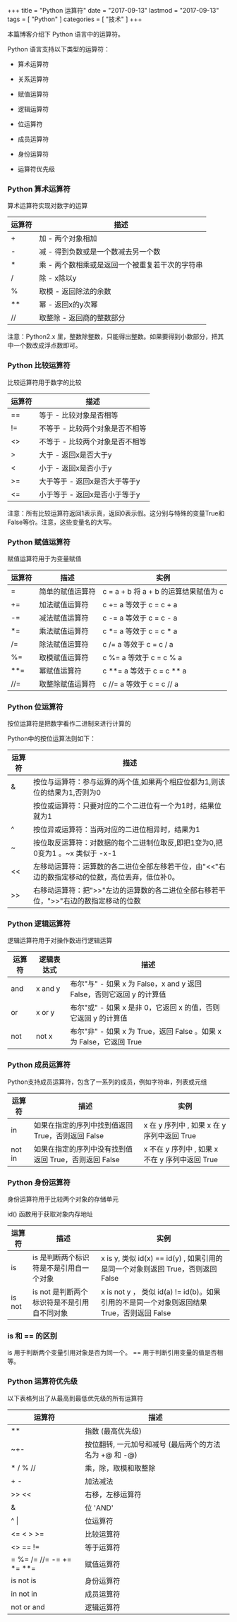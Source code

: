 +++
title = "Python 运算符"
date = "2017-09-13"
lastmod = "2017-09-13"
tags = [
    "Python"
]
categories = [
    "技术"
]
+++

本篇博客介绍下 Python 语言中的运算符。

<!--more-->

Python 语言支持以下类型的运算符：

* 算术运算符
* 关系运算符
* 赋值运算符
* 逻辑运算符
* 位运算符
* 成员运算符
* 身份运算符

* 运算符优先级

### Python 算术运算符

算术运算符实现对数字的运算

运算符 | 描述
---|---
+ | 加 - 两个对象相加
- | 减 - 得到负数或是一个数减去另一个数
* | 乘 - 两个数相乘或是返回一个被重复若干次的字符串
/ | 除 - x除以y
% | 取模 - 返回除法的余数
**| 幂 - 返回x的y次幂
//| 取整除 - 返回商的整数部分

注意：Python2.x 里，整数除整数，只能得出整数。如果要得到小数部分，把其中一个数改成浮点数即可。


### Python 比较运算符

比较运算符用于数字的比较

运算符 | 描述
---|---
== | 等于   - 比较对象是否相等
!= | 不等于 - 比较两个对象是否不相等
<> | 不等于 - 比较两个对象是否不相等
>  | 大于   - 返回x是否大于y
<  | 小于   - 返回x是否小于y
>= | 大于等于	- 返回x是否大于等于y
<= | 小于等于 -	返回x是否小于等于y

注意：所有比较运算符返回1表示真，返回0表示假。这分别与特殊的变量True和False等价。注意，这些变量名的大写。

### Python 赋值运算符

赋值运算符用于为变量赋值

运算符 | 描述 | 实例
---|---|---
=  | 简单的赋值运算符 | c = a + b 将 a + b 的运算结果赋值为 c
+= | 加法赋值运算符   | c += a 等效于 c = c + a
-= | 减法赋值运算符   | c -= a 等效于 c = c - a
*= | 乘法赋值运算符   | c *= a 等效于 c = c * a
/= | 除法赋值运算符   | c /= a 等效于 c = c / a
%= | 取模赋值运算符   | c %= a 等效于 c = c % a
**=| 幂赋值运算符     | c **= a 等效于 c = c ** a
//=| 取整除赋值运算符 | c //= a 等效于 c = c // a

### Python 位运算符

按位运算符是把数字看作二进制来进行计算的

Python中的按位运算法则如下：

运算符 | 描述
---|---
& | 按位与运算符：参与运算的两个值,如果两个相应位都为1,则该位的结果为1,否则为0
| | 按位或运算符：只要对应的二个二进位有一个为1时，结果位就为1
^ | 按位异或运算符：当两对应的二进位相异时，结果为1
~ | 按位取反运算符：对数据的每个二进制位取反,即把1变为0,把0变为1 。~x 类似于 -x-1
<<| 左移动运算符：运算数的各二进位全部左移若干位，由"<<"右边的数指定移动的位数，高位丢弃，低位补0。
>>| 右移动运算符：把">>"左边的运算数的各二进位全部右移若干位，">>"右边的数指定移动的位数

### Python 逻辑运算符

逻辑运算符用于对操作数进行逻辑运算

运算符 | 逻辑表达式 | 描述
---|---|---
and | x and y | 布尔"与" - 如果 x 为 False，x and y 返回 False，否则它返回 y 的计算值
or  | x or y  | 布尔"或"	- 如果 x 是非 0，它返回 x 的值，否则它返回 y 的计算值
not | not x   | 布尔"非" - 如果 x 为 True，返回 False 。如果 x 为 False，它返回 True

### Python 成员运算符

Python支持成员运算符，包含了一系列的成员，例如字符串，列表或元组


运算符 | 描述 | 实例
---|---|---
in | 如果在指定的序列中找到值返回 True，否则返回 False | x 在 y 序列中 , 如果 x 在 y 序列中返回 True
not in | 如果在指定的序列中没有找到值返回 True，否则返回 False | x 不在 y 序列中 , 如果 x 不在 y 序列中返回 True

### Python 身份运算符

身份运算符用于比较两个对象的存储单元

id() 函数用于获取对象内存地址

运算符 | 描述 | 实例
---|---|---
is | is 是判断两个标识符是不是引用自一个对象 | x is y, 类似 id(x) == id(y) , 如果引用的是同一个对象则返回 True，否则返回 False
is not | is not 是判断两个标识符是不是引用自不同对象 | x is not y ， 类似 id(a) != id(b)。如果引用的不是同一个对象则返回结果 True，否则返回 False

### is 和 == 的区别

is 用于判断两个变量引用对象是否为同一个。
== 用于判断引用变量的值是否相等。

### Python 运算符优先级

以下表格列出了从最高到最低优先级的所有运算符

运算符 | 描述
---|---
** | 指数 (最高优先级)
~+- | 按位翻转, 一元加号和减号 (最后两个的方法名为 +@ 和 -@)
* / % // | 乘，除，取模和取整除
+ - | 加法减法
>> << | 右移，左移运算符
& | 位 'AND'
^ \| | 位运算符
<= < > >= | 比较运算符
<> == != | 等于运算符
= %= /= //= -= += *= **= | 赋值运算符
is not is | 身份运算符
in not in | 成员运算符
not or and| 逻辑运算符
